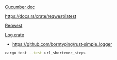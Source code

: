 [Cucumber doc](https://cucumber-rs.github.io/cucumber/current/quickstart.html)

https://docs.rs/crate/reqwest/latest

[Reqwest](https://docs.rs/reqwest/latest/reqwest/)

[Log crate](https://docs.rs/log/latest/log/index.html)
- https://github.com/borntyping/rust-simple_logger

```bash
cargo test --test url_shortener_steps
```
